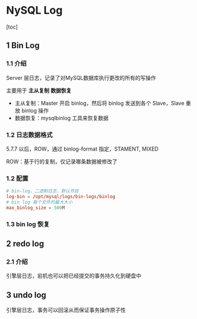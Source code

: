 # NySQL Log

[toc]

## 1 Bin Log

### 1.1 介绍

Server 层日志，记录了对MySQL数据库执行更改的所有的写操作

主要用于 **主从复制** **数据恢复**

- 主从复制：Master 开启 binlog，然后将 binlog 发送到各个 Slave，Slave 重放 binlog 操作
- 数据恢复：mysqlbinlog 工具来恢复数据

### 1.2 日志数据格式

5.7.7 以后，ROW，通过 binlog-format 指定，STAMENT, MIXED

ROW：基于行的复制，仅记录哪条数据被修改了

### 1.2 配置

```conf
# bin-log，二进制日志，默认开启
log-bin = /opt/mysql/logs/bin-logs/binlog
# bin log 每个文件的最大大小
max_binlog_size = 500M
```

### 1.3 bin log 恢复

## 2 redo log

### 2.1 介绍

引擎层日志，宕机也可以把已经提交的事务持久化到硬盘中

## 3 undo log

引擎层日志，事务可以回滚从而保证事务操作原子性
